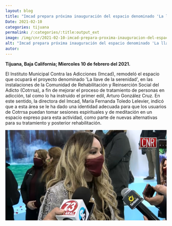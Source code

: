 ```yaml
---
layout: blog
title: "Imcad prepara próxima inauguración del espacio denominado 'La llave de la serenidad"
Date: 2021-02-10
categories: tijuana
permalink: /:categories/:title:output_ext
image: /img/cnr/2021-02-10-imcad-prepara-proxima-inauguracion-del-espacio-denominado-la-llave-de-la-serenidad.jpg
alt: "Imcad prepara próxima inauguración del espacio denominado 'La llave de la serenidad"
autor:
---
```


**Tijuana, Baja California; Miercoles 10 de febrero del 2021.** 

El Instituto Municipal Contra las Adicciones (Imcad), remodeló el espacio que ocupará el proyecto denominado 'La llave de la serenidad', en las instalaciones de la Comunidad de Rehabilitación y Reinserción Social del Adicto (Cotrrsa), a fin de mejorar el proceso de tratamiento de personas en adicción, tal como lo ha instruido el primer edil, Arturo González Cruz.
En este sentido, la directora del Imcad, María Fernanda Toledo Lelevier, indicó que a esta área se le ha dado una identidad adecuada para que los usuarios de Cotrrsa puedan tomar sesiones espirituales y de meditación en un espacio expreso para esta actividad, como parte de nuevas alternativas para su tratamiento y posterior rehabilitación.

<div id="carouselExampleSlidesOnly" class="carousel slide" data-ride="carousel">
  <div class="carousel-inner">
    <div class="carousel-item active">
       <img class="d-block w-100" src="/img/cnr/2021-02-10-imcad-prepara-proxima-inauguracion-del-espacio-denominado-la-llave-de-la-serenidad.jpg" loading="lazy"  alt="Imcad prepara próxima inauguración del espacio denominado 'La llave de la serenidad">
    </div>
  </div>
</div>